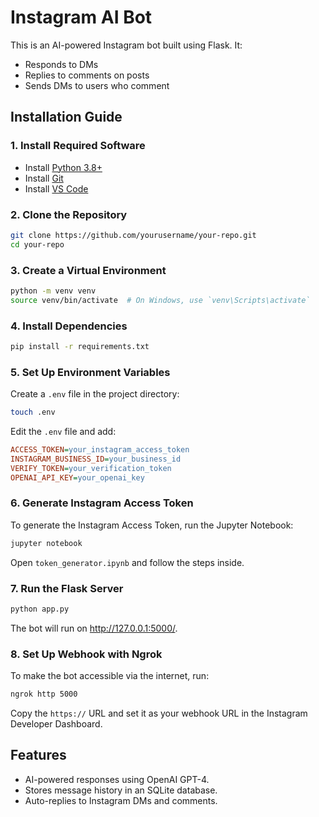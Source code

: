 # Instagram AI Bot

This is an AI-powered Instagram bot built using Flask. It:
- Responds to DMs
- Replies to comments on posts
- Sends DMs to users who comment

## Installation Guide

### **1. Install Required Software**
- Install [Python 3.8+](https://www.python.org/downloads/)
- Install [Git](https://git-scm.com/downloads)
- Install [VS Code](https://code.visualstudio.com/)

### **2. Clone the Repository**
```sh
git clone https://github.com/yourusername/your-repo.git
cd your-repo
```

### **3. Create a Virtual Environment**
```sh
python -m venv venv
source venv/bin/activate  # On Windows, use `venv\Scripts\activate`
```

### **4. Install Dependencies**
```sh
pip install -r requirements.txt
```

### **5. Set Up Environment Variables**
Create a `.env` file in the project directory:

```sh
touch .env
```

Edit the `.env` file and add:
```ini
ACCESS_TOKEN=your_instagram_access_token
INSTAGRAM_BUSINESS_ID=your_business_id
VERIFY_TOKEN=your_verification_token
OPENAI_API_KEY=your_openai_key
```

### **6. Generate Instagram Access Token**
To generate the Instagram Access Token, run the Jupyter Notebook:

```sh
jupyter notebook
```
Open `token_generator.ipynb` and follow the steps inside.

### **7. Run the Flask Server**
```sh
python app.py
```
The bot will run on http://127.0.0.1:5000/.

### **8. Set Up Webhook with Ngrok**
To make the bot accessible via the internet, run:

```sh
ngrok http 5000
```
Copy the `https://` URL and set it as your webhook URL in the Instagram Developer Dashboard.

## Features
- AI-powered responses using OpenAI GPT-4.
- Stores message history in an SQLite database.
- Auto-replies to Instagram DMs and comments.
